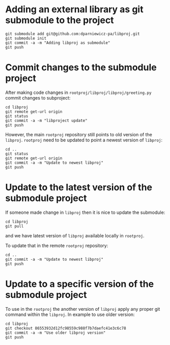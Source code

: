 # Adding an external library as git submodule to the project

```
git submodule add git@github.com:dparniewicz-pa/libproj.git
git submodule init
git commit -a -m "Adding libproj as submodule"
git push
```


# Commit changes to the submodule project
After making code changes in `rootproj/libproj/libproj/greeting.py`
commit changes to subproject:
```
cd libproj
git remote get-url origin
git status
git commit -a -m "libproject update"
git push
```
However, the main `rootproj` repository still points to old version of the `libproj`. 
`rootproj` need to be updated to point a newest version of `libproj`:
```
cd ..
git status
git remote get-url origin
git commit -a -m "Update to newest libproj"
git push
```

# Update to the latest version of the submodule project

If someone made change in `libproj` then it is nice to update the submodule:
```
cd libproj
git pull
```
and we have latest version of `libproj` available locally in `rootproj`.

To update that in the remote `rootproj` repository: 
```
cd ..
git commit -a -m "Update to newest libproj"
git push
```

# Update to a specific version of the submodule project
To use in the `rootproj` the another version of `libproj` apply any proper git command within the `libproj`.
In example to use older version:
```
cd libproj
git checkout 86553932d12fc98559c988f7b7daefc41e3c6c78
git commit -a -m "Use older libproj version"
git push
```

